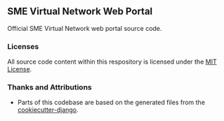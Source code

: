 ## SME Virtual Network Web Portal

Official SME Virtual Network web portal source code.

### Licenses

All source code content within this respository is licensed under the
[MIT License](https://opensource.org/licenses/MIT).

### Thanks and Attributions

* Parts of this codebase are based on the generated files from the
[cookiecutter-django](https://github.com/pydanny/cookiecutter-django).
